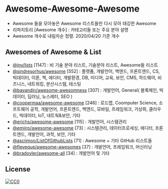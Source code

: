 # Awesome-Awesome-Awesome

- Awesome 들을 모아놓은 Awesome 리스트들만 다시 모아 태깅한 Awesome
- 리파지토리 [Awesome 개수] : 카테고리들 또는 주요 분야 설명
- Awesome 개수로 내림차순 정렬. 2020/04/20 기준 개수

## Awesomes of Awesome & List

- [@jnv/lists](https://github.com/jnv/lists) [1147] : 비 기술 분야 리스트, 기술분야 리스트, Awesome들 리스트
- [@sindresorhus/awesome](https://github.com/sindresorhus/awesome) [552] : 플랫폼, 개발언어, 백엔드, 프론트엔드, CS, 빅데이터, 이론, 책, 에디터, 개발환경, DB, 미디어, 교육, 보안, CMS, 하드웨어, 비즈니스, 네트워킹, 분산시스템, 테스팅
- [@bayandin/awesome-awesomness](https://github.com/bayandin/awesome-awesomeness) [307] : 개발언어, General( 블록체인, 빅데이터, 딥러닝, 뉴스레터, SEO )
- [@coopermaa/awesome-awesome](https://github.com/coopermaa/awesome-awesome) [246] : 로드맵, Coomputer Science, 소프트웨어 공학, 개발언어, 프론트엔드, 백엔드, 모바일, 프레임워크, 가상화, 클라우드, 빅데이터, IoT, 네트웍&보안, 기타
- [@erichs/awesome-awesome](https://github.com/erichs/awesome-awesome) [115] : 개발언어, 시스템관리
- [@emijrp/awesome-awesome](https://github.com/emijrp/awesome-awesome) [73] : 시스템관리, 데이터프로세싱, 에디터, 프론트엔드, 개발언어, 과학, 보안, 기타
- [@asciimoo/ListOfGithubLists](https://github.com/asciimoo/ListOfGithubLists) [71] : Awesome + 기타 GitHub 리스트들
- [@fleveque/awesome-awesomes](https://github.com/fleveque/awesome-awesomes) [37] : 개발언어, 프레임워크, 머신러닝
- [@bradoyler/awesome-all](https://github.com/bradoyler/awesome-all) [34] : 개발언어 및 기타

## License

[![CC0](http://i.creativecommons.org/p/zero/1.0/88x31.png)](http://creativecommons.org/publicdomain/zero/1.0/)